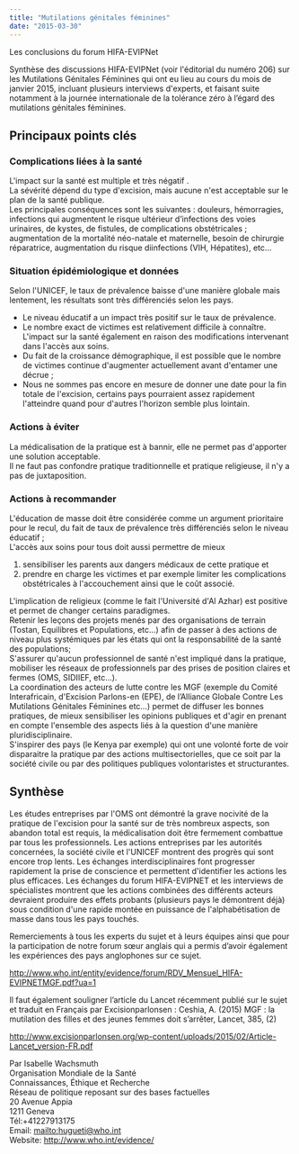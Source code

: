 ```yaml
---
title: "Mutilations génitales féminines"
date: "2015-03-30"
---
```


Les conclusions du forum HIFA-EVIPNet

Synthèse des discussions HIFA-EVIPNet (voir l'éditorial du numéro 206) sur les Mutilations Génitales Féminines qui ont eu lieu au cours du mois de janvier 2015, incluant plusieurs interviews d'experts, et faisant suite notamment à la journée internationale de la tolérance zéro à l’égard des mutilations génitales féminines.

## Principaux points clés

### Complications liées à la santé 

L'impact sur la santé est multiple et très négatif .  
La sévérité dépend du type d'excision, mais aucune n'est acceptable sur le plan de la santé publique.  
Les principales conséquences sont les suivantes : douleurs, hémorragies, infections qui augmentent le risque ultérieur d’infections des voies urinaires, de kystes, de fistules, de complications obstétricales ; augmentation de la mortalité néo-natale et maternelle, besoin de chirurgie réparatrice, augmentation du risque diinfections (VIH, Hépatites), etc...

### Situation épidémiologique et données 

Selon l'UNICEF, le taux de prévalence baisse d'une manière globale mais lentement, les résultats sont très différenciés selon les pays.

- Le niveau éducatif a un impact très positif sur le taux de prévalence.
- Le nombre exact de victimes est relativement difficile à connaître. L'impact sur la santé également en raison des modifications intervenant dans l'accès aux soins.
- Du fait de la croissance démographique, il est possible que le nombre de victimes continue d'augmenter actuellement avant d'entamer une décrue ;
- Nous ne sommes pas encore en mesure de donner une date pour la fin totale de l'excision, certains pays pourraient assez rapidement l'atteindre quand pour d'autres l'horizon semble plus lointain.

### Actions à éviter 

La médicalisation de la pratique est à bannir, elle ne permet pas d'apporter une solution acceptable.  
Il ne faut pas confondre pratique traditionnelle et pratique religieuse, il n'y a pas de juxtaposition.

### Actions à recommander 

L'éducation de masse doit être considérée comme un argument prioritaire pour le recul, du fait de taux de prévalence très différenciés selon le niveau éducatif ;  
L'accès aux soins pour tous doit aussi permettre de mieux

1.  sensibiliser les parents aux dangers médicaux de cette pratique et
2.  prendre en charge les victimes et par exemple limiter les complications obstétricales à l'accouchement ainsi que le coût associé.

L'implication de religieux (comme le fait l'Université d'Al Azhar) est positive et permet de changer certains paradigmes.  
Retenir les leçons des projets menés par des organisations de terrain (Tostan, Equilibres et Populations, etc...) afin de passer à des actions de niveau plus systémiques par les états qui ont la responsabilité de la santé des populations;  
S'assurer qu'aucun professionnel de santé n'est impliqué dans la pratique, mobiliser les réseaux de professionnels par des prises de position claires et fermes (OMS, SIDIIEF, etc...).  
La coordination des acteurs de lutte contre les MGF (exemple du Comité Interafricain, d'Excision Parlons-en (EPE), de l’Alliance Globale Contre Les Mutilations Génitales Féminines etc...) permet de diffuser les bonnes pratiques, de mieux sensibiliser les opinions publiques et d'agir en prenant en compte l'ensemble des aspects liés à la question d'une manière pluridisciplinaire.  
S'inspirer des pays (le Kenya par exemple) qui ont une volonté forte de voir disparaitre la pratique par des actions multisectorielles, que ce soit par la société civile ou par des politiques publiques volontaristes et structurantes. 

## Synthèse

Les études entreprises par l'OMS ont démontré la grave nocivité de la pratique de l'excision pour la santé sur de très nombreux aspects, son abandon total est requis, la médicalisation doit être fermement combattue par tous les professionnels. Les actions entreprises par les autorités concernées, la société civile et l'UNICEF montrent des progrès qui sont encore trop lents. Les échanges interdisciplinaires font progresser rapidement la prise de conscience et permettent d'identifier les actions les plus efficaces. Les échanges du forum HIFA-EVIPNET et les interviews de spécialistes montrent que les actions combinées des différents acteurs devraient produire des effets probants (plusieurs pays le démontrent déjà) sous condition d'une rapide montée en puissance de l'alphabétisation de masse dans tous les pays touchés.

Remerciements à tous les experts du sujet et à leurs équipes ainsi que pour la participation de notre forum sœur anglais qui a permis d’avoir également les expériences des pays anglophones sur ce sujet.

<http://www.who.int/entity/evidence/forum/RDV_Mensuel_HIFA-EVIPNETMGF.pdf?ua=1>

Il faut également souligner l’article du Lancet récemment publié sur le sujet et traduit en Français par Excisionparlonsen : Ceshia, A. (2015) MGF : la mutilation des filles et des jeunes femmes doit s’arrêter, Lancet, 385, (2)

<http://www.excisionparlonsen.org/wp-content/uploads/2015/02/Article-Lancet_version-FR.pdf>

Par Isabelle Wachsmuth  
Organisation Mondiale de la Santé   
Connaissances, Éthique et Recherche   
Réseau de politique reposant sur des bases factuelles  
20 Avenue Appia  
1211 Geneva  
Tél:+41227913175  
Email: [mailto:hugueti@who.int](mailto:hugueti@who.int)  
Website: <http://www.who.int/evidence/>
